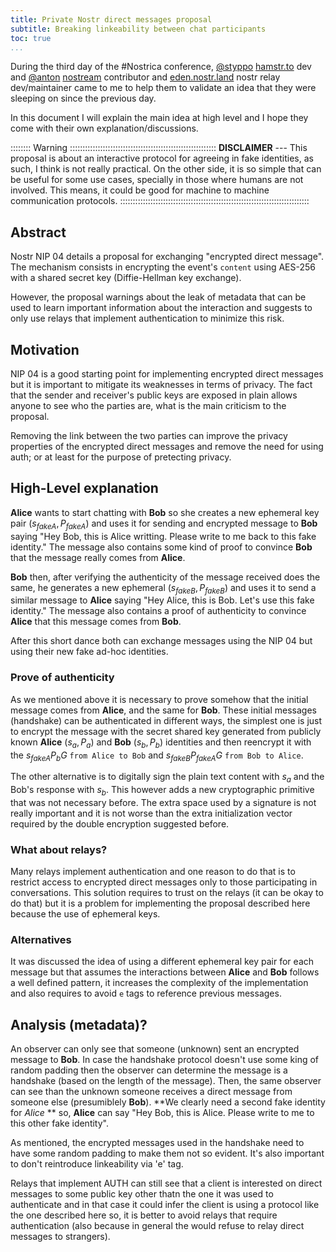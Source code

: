 ```yaml
---
title: Private Nostr direct messages proposal
subtitle: Breaking linkeability between chat participants
toc: true
...
```


During the third day of the #Nostrica conference, [@styppo](npub1duedmhed2nevtejwz4c2hjuu0gz7spqm4s8wnaprta55ln9k3dwssvgpq4) [hamstr.to](https://hamstr.to) dev and [@anton](npub1h72rkut9ljnpdfyrcmw8q9jx52tgn2m8zyg0ehd6z236tz2vmg2sr5k5rt) [nostream](https://github.com/Cameri/nostream) 
contributor and [eden.nostr.land](https://eden.nostr.land) nostr relay dev/maintainer came to me to help them to validate an idea that they
were sleeping on since the previous day.

In this document I will explain the main idea at high level and I hope they come with their own explanation/discussions.

:::::::: Warning ::::::::::::::::::::::::::::::::::::::::::::::::::::::::::
__DISCLAIMER__ --- This proposal is about an interactive protocol for agreeing in fake identities, as such, I think is not really practical.
On the other side, it is so simple that can be useful for some use cases, specially in those where humans are not involved. This means,
it could be good for machine to machine communication protocols.
:::::::::::::::::::::::::::::::::::::::::::::::::::::::::::::::::::::::::::

## Abstract

Nostr NIP 04 details a proposal for exchanging "encrypted direct message". The mechanism consists in encrypting the event's `content` using AES-256
with a shared secret key (Diffie-Hellman key exchange).

However, the proposal warnings about the leak of metadata that can be used to learn important information about the interaction and suggests to only
use relays that implement authentication to minimize this risk.

## Motivation

NIP 04 is a good starting point for implementing encrypted direct messages but it is important to mitigate its weaknesses in terms of privacy. The 
fact that the sender and receiver's public keys are exposed in plain allows anyone to see who the parties are, what is the main criticism to the 
proposal.

Removing the link between the two parties can improve the privacy properties of the encrypted direct messages and remove the need for using auth; or at least for the purpose of pretecting privacy.

## High-Level explanation

**Alice** wants to start chatting with **Bob** so she creates a new ephemeral key pair $(s_{fakeA}, P_{fakeA})$ and uses it for sending and encrypted message to **Bob**
saying "Hey Bob, this is Alice writting. Please write to me back to this fake identity." The message also contains some kind of proof to convince **Bob**
that the message really comes from **Alice**.

**Bob** then, after verifying the authenticity of the message received does the same, he generates a new ephemeral $(s_{fakeB}, P_{fakeB})$ and uses it to send
a similar message to **Alice** saying "Hey Alice, this is Bob. Let's use this fake identity." The message also contains a proof of authenticity to 
convince **Alice** that this message comes from **Bob**.

After this short dance both can exchange messages using the NIP 04 but using their new fake ad-hoc identities.

### Prove of authenticity

As we mentioned above it is necessary to prove somehow that the initial message comes from **Alice**, and the same for **Bob**. These initial messages (handshake)
can be authenticated in different ways, the simplest one is just to encrypt the message with the secret shared key generated from publicly known **Alice**
$(s_a, P_a)$ and **Bob** $(s_b, P_b)$ identities and then reencrypt it with the $s_{fakeA}P_bG$ `from Alice to Bob` and $s_{fakeB}P_{fakeA}G$ `from Bob to Alice`. 

The other alternative is to digitally sign the plain text content with $s_a$ and the Bob's response with $s_b$. This however adds a new cryptographic
primitive that was not necessary before. The extra space used by a signature is not really important and it is not worse than the extra initialization vector
required by the double encryption suggested before.

### What about relays? 

Many relays implement authentication and one reason to do that is to restrict access to encrypted direct messages only to those participating in conversations.
This solution requires to trust on the relays (it can be okay to do that) but it is a problem for implementing the proposal described here because the use
of ephemeral keys.

### Alternatives

It was discussed the idea of using a different ephemeral key pair for each message but that assumes the interactions between **Alice** and **Bob** follows a 
well defined pattern, it increases the complexity of the implementation and also requires to avoid `e` tags to reference previous messages.

## Analysis (metadata)?

An observer can only see that someone (unknown) sent an encrypted message to **Bob**. In case the handshake protocol doesn't use some king of random padding then the observer
can determine the message is a handshake (based on the length of the message). Then, the same observer can see than the unknown someone receives a direct message from someone
else (presumiblely **Bob**). **We clearly need a second fake identity for _Alice_ ** so, **Alice** can say "Hey Bob, this is Alice. Please write to me to this other fake identity".

As mentioned, the encrypted messages used in the handshake need to have some random padding to make them not so evident. It's also important to don't reintroduce linkeability via 'e' tag.

Relays that implement AUTH can still see that a client is interested on direct messages to some public key other thatn the one it was used to authenticate and in that case it could
infer the client is using a protocol like the one described here so, it is better to avoid relays that require authentication (also because in general the would refuse to relay direct messages to
strangers).


